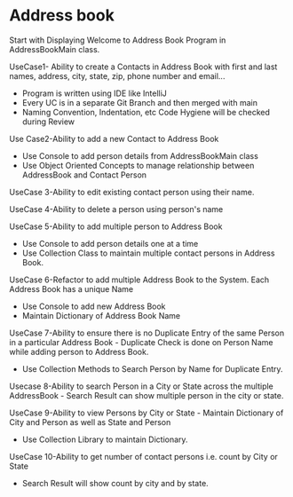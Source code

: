 # Address book




Start with Displaying Welcome to Address Book
Program in AddressBookMain class.

















UseCase1- Ability to create a Contacts in Address
Book with first and last names, address,
city, state, zip, phone number and email...
- Program is written using IDE like IntelliJ
- Every UC is in a separate Git Branch and then merged with main
- Naming Convention, Indentation, etc Code Hygiene will be checked during
Review











Use Case2-Ability to add a new Contact to Address Book
- Use Console to add person details from
AddressBookMain class
- Use Object Oriented Concepts to manage
relationship between AddressBook and Contact
Person












UseCase 3-Ability to edit
existing contact person using their
name.











UseCase 4-Ability to delete a
person using person's name












UseCase 5-Ability to add multiple
person to Address Book
- Use Console to add person details one at a time
- Use Collection Class to maintain multiple
contact persons in Address Book.









UseCase 6-Refactor to add multiple
Address Book to the System. Each Address Book has a unique Name
- Use Console to add new Address Book
- Maintain Dictionary of Address Book Name 










UseCase 7-Ability to ensure there is no Duplicate
Entry of the same Person in a particular
Address Book - Duplicate Check is done on Person Name while adding
person to Address Book.
- Use Collection Methods to Search Person by Name for
Duplicate Entry.










Usecase 8-Ability to search Person
in a City or State across the multiple
AddressBook - Search Result can show multiple person in
the city or state.











UseCase 9-Ability to view Persons
by City or State - Maintain Dictionary of City and Person as
well as State and Person
- Use Collection Library to maintain
Dictionary.











UseCase 10-Ability to get number
of contact persons i.e.
count by City or State
- Search Result will show count by city and by
state.



